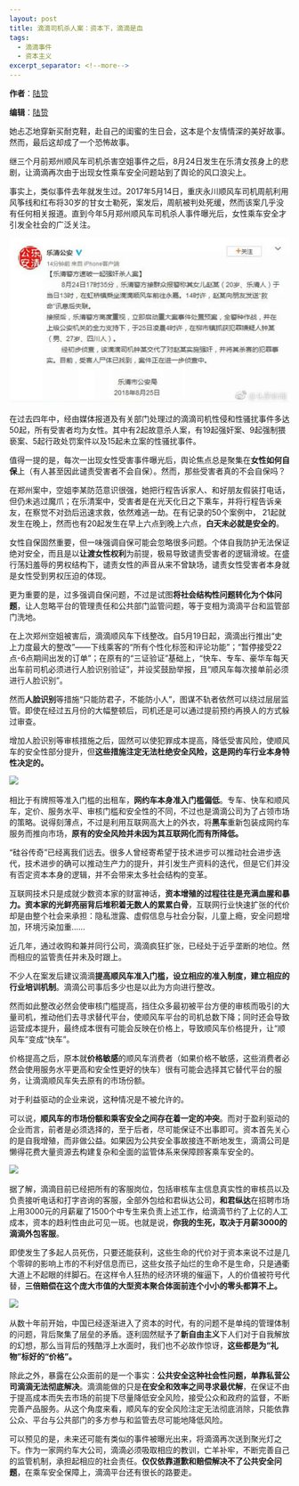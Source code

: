 ```yaml
---
layout: post
title: 滴滴司机杀人案：资本下，滴滴是血
tags:
  - 滴滴事件
  - 资本主义
excerpt_separator: <!--more-->
---
```




**作者**：[陆贽](https://www.zhihu.com/people/ru-shi-shuo-59)

**编辑**：[陆贽](https://www.zhihu.com/people/ru-shi-shuo-59)

<!--more-->

她忐忑地穿新买耐克鞋，赴自己的闺蜜的生日会，这本是个友情情深的美好故事。然而，最后这却成了一个恐怖故事。



继三个月前郑州顺风车司机杀害空姐事件之后，8月24日发生在乐清女孩身上的悲剧，让滴滴再次由于出现女性乘车安全问题站到了舆论的风口浪尖上。



事实上，类似事件去年就发生过。2017年5月14日，重庆永川顺风车司机周航利用风筝线和红布将30岁的甘女士勒死，案发后，周航被判处死缓，然而该案几乎没有任何相关报道。直到今年5月郑州顺风车司机杀人事件曝光后，女性乘车安全才引发全社会的广泛关注。



![](../images/滴滴/8994a01d0a41d30924c797da56c4a508-sz_116176.jpg)



在过去四年中，经由媒体报道及有关部门处理过的滴滴司机性侵和性骚扰事件多达50起，所有受害者均为女性。其中有2起故意杀人案，有19起强奸案、9起强制猥亵案、5起行政处罚案件以及15起未立案的性骚扰事件。



值得一提的是，每次一出现女性受害事件曝光后，舆论焦点总是聚集在**女性如何自保**上（有人甚至因此谴责受害者不会自保）。然而，那些受害者真的不会自保吗？



在郑州案中，空姐李某防范意识很强，她把行程告诉家人、和好朋友假装打电话，但仍未逃过魔爪；在乐清案中，受害者是在光天化日之下乘车，并将行程告诉亲友，在察觉不对劲后迅速求救，依然难逃一劫。在有记录的50个案例中， 21起就发生在晚上，然而也有20起发生在早上六点到晚上六点，**白天未必就是安全的**。



女性自保固然重要，但一味强调自保可能会忽略很多问题。个体自我防护无法保证绝对安全，而且是以**让渡女性权利**为前提，极易导致谴责受害者的逻辑滑坡。在盛行荡妇羞辱的男权结构下，谴责女性的声音从来不曾缺场，谴责女性受害者本身就是女性受到男权压迫的体现。



更为重要的是，过多强调自保问题，不过是试图**将社会结构性问题转化为个体问题**，让人忽略平台的管理责任和公共部门监管问题，等于变相为滴滴平台和监管部门洗地。



在上次郑州空姐被害后，滴滴顺风车下线整改。自5月19日起，滴滴出行推出“史上力度最大的整改”——下线乘客的“所有个性化标签和评论功能”；“暂停接受22点-6点期间出发的订单”；在原有的“三证验证”基础上，“快车、专车、豪华车每天出车前司机必须进行人脸识别验证”，并设奖鼓励举报，且“顺风车每次接单前必须进行人脸识别”。



然而**人脸识别**等措施“只能防君子，不能防小人”，图谋不轨者依然可以绕过层层监管。即使在经过五月份的大幅整顿后，司机还是可以通过提前预约再换人的方式躲过审查。



增加人脸识别等审核措施之后，固然可以使犯罪成本提高，降低受害风险，使顺风车的安全性部分提升，但**这些措施注定无法杜绝安全风险，这是网约车行业本身特性决定的。**



![](/Users/ellen/Documents/Herstoria/herstoria.github.io/images/滴滴/v2-9785f69974869a60c14b07a5602cc724_hd.jpg)



相比于有牌照等准入门槛的出租车，**网约车本身准入门槛偏低**。专车、快车和顺风车，定价、服务水平、审核门槛和安全性的不同，不过也是滴滴公司为了占领市场的策略。说得刻薄点，不过是利用互联网高大上的外衣，将**黑车**重新包装成网约车服务而推向市场，**原有的安全风险并未因为其互联网化而有所降低。**



“硅谷传奇”已经离我们远去。很多人曾经寄希望于技术进步可以推动社会进步迭代，技术进步的确可以推动生产力的提升，并引发生产资料的迭代，但是它们并没有否定资本本身的逻辑，并不会带来太多社会结构的变革。



互联网技术只是成就少数资本家的财富神话，**资本增殖的过程往往是充满血腥和暴力。资本家的光鲜亮丽背后堆积着无数人的累累白骨**，互联网行业快速扩张的代价却是由整个社会来承担：隐私泄露、虚假信息与社会分裂，儿童上瘾，安全问题增加，环境污染加重……



近几年，通过收购和兼并同行公司，滴滴疯狂扩张，已经处于近乎垄断的地位。然而相应的监管责任并未及时跟上。



不少人在案发后建议滴滴**提高顺风车准入门槛，设立相应的准入制度，建立相应的行业培训机制**。滴滴公司事后多少也是以此为方向进行整改。



然而如此整改必然会使审核门槛提高，挡住众多最初被平台方便的审核而吸引的大量司机，推动他们去寻求替代平台，使顺风车平台的司机总数下降；同时还会导致运营成本提升，最终成本很有可能会反映在价格上，导致顺风车价格提升，让“顺风车”变成“快车”。



价格提高之后，原本就**价格敏感**的顺风车消费者（如果价格不敏感，这些消费者必然会使用服务水平更高和安全性更好的快车）很有可能会选择其它替代平台的服务，让滴滴顺风车失去原有的市场份额。



对于利益驱动的企业来说，这种情况是不被允许的。



可以说，**顺风车的市场份额和乘客安全之间存在着一定的冲突**。而对于盈利驱动的企业而言，前者是必须选择的，至于后者，尽可能保证不出事即可。资本首先关心的是自我增殖，而非做公益。如果因为公共安全事故接连不断地发生，滴滴公司是懒得花费大量资源去构建复杂和全面的监管体系来保障顾客乘车安全的。



![](/Users/ellen/Documents/Herstoria/herstoria.github.io/images/滴滴/b2aef91a919bcfa47a6618f01b5d868f-sz_105710.jpg)



据了解，滴滴目前已经把所有的客服岗位，包括审核车主信息真实性的审核员以及负责接听电话和打字咨询的客服，全部外包给和君纵达公司，**和君纵达**在招聘市场上用3000元的月薪雇了1500个中专生来负责上述工作，给滴滴节约了上亿的人工成本，资本的趋利性由此可见一斑。也就是说，**你我的生死，取决于月薪3000的滴滴外包客服**。



即使发生了多起人员死伤，只要还能获利，这些生命的代价对于资本来说不过是几个零碎的影响上市的不利好信息而已，这些女孩子灿烂的生命不是生命，只是通衢大道上不起眼的绊脚石。在这样令人狂热的经济环境的催逼下，人的价值被符号代替，**三倍赔偿在这个庞大市值的大型资本聚合体面前连个小小的零头都算不上。**



![](/Users/ellen/Documents/Herstoria/herstoria.github.io/images/滴滴/74fb19423e3ab55a302a3e14ad63a96c-sz_149977.jpg)



从数十年前开始，中国已经逐渐进入了资本的时代，有的问题不是单纯的管理体制的问题，背后聚集了层垒的矛盾。逐利固然赋予了**新自由主义**下人们对于自我解放的幻想，那么当背后的残酷浮上水面时，我们也不必故作惊讶，**这些都是为“礼物”标好的“价格”。**



除此之外，暴露在公众面前的是一个事实：**公共安全这种社会性问题，单靠私营公司滴滴无法彻底解决**。滴滴能做的只是**在安全和效率之间寻求最优解**，在保证不由于提高成本而失去市场的前提下尽量降低安全风险，接受公众和政府的监督，不断完善产品服务。从这个角度来看，顺风车的安全风险注定无法彻底消除，只能依靠公众、平台与公共部门的多方参与和监管去尽可能地降低风险。



可以预见的是，未来还可能有类似的事件被曝光出来，将滴滴再次送到聚光灯之下。作为一家网约车大公司，滴滴必须吸取相应的教训，亡羊补牢，不断完善自己的监管机制，承担起相应的社会责任。**仅仅依靠道歉和赔偿解决不了公共安全问题**，在乘车安全保障上，滴滴平台还有很长的路要走。